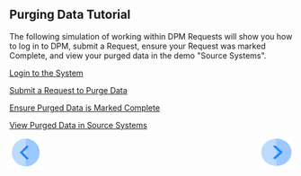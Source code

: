 ## Purging Data Tutorial

The following simulation of working within DPM Requests will show you how to log in to DPM, submit a Request, ensure your Request was marked Complete, and view your purged data in the demo "Source Systems".

[Login to the System](/articles/demo_project/DPM_Demo_Project/06_Purging/03_02_Purging_Login.md)

[Submit a Request to Purge Data](/articles/demo_project/DPM_Demo_Project/06_Purging/03_03_Purging_Submit_a_Request_to_Purge.md)

[Ensure Purged Data is Marked Complete](/articles/demo_project/DPM_Demo_Project/06_Purging/03_04_Purging_Ensure_Marked_Complete.md)

[View Purged Data in Source Systems](/articles/demo_project/DPM_Demo_Project/06_Purging/03_05_Purging_View_Your_Data.md)



[![Previous](/articles/demo_project/DPM_Demo_Project/images/Previous.png)]( /articles/demo_project/DPM_Demo_Project/06_Purging/02_Purging_Data_Introduction.md)[<img align="right" width="60" height="54" src="/articles/demo_project/DPM_Demo_Project/images/Next.png">](/articles/demo_project/DPM_Demo_Project/06_Purging/03_02_Purging_Login.md)
